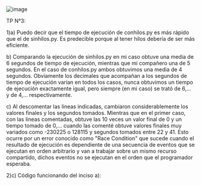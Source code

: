 ![image](https://github.com/SantinoGullacci/ASO2024TPs/assets/166406463/4d25bef9-e7f8-4a90-9fce-8c10e29ea687)


TP N°3:


1)a) Puedo decir que el tiempo de ejecución de conhilos.py es más rápido que el de sinhilos.py. Es predecible porque al tener hilos debería de ser más eficiente.


b) Comparando la ejecución de sinhilos.py en mi caso obtuve una media de 6 segundos de tiempo de ejecución, mientras que mi compañero una de 5 segundos. En el caso de conhilos.py ambos obtuvimos una media de 4 segundos. Obviamente los decimales que acompañan a los segundos de tiempo de ejecución varian en todos los casos, nunca obtuvimos un tiempo de ejecución exactamente igual, pero siempre (en mi caso) se trató de 6,... y de 4,... respectivamente.


c) Al descomentar las lineas indicadas, cambiaron considerablemente los valores finales y los segundos tomados. Mientras que en el primer caso, con las lineas comentadas, obtuve las 10 veces un valor final de 0 y un tiempo tomado de 0,... cuando las comenté obtuve valores finales muy variados como -230225 o 128115 y segundos tomados entre 22 y 41. Esto ocurre por un error conocido como "Race Condition" que sucede cuando el resultado de ejecución es dependiente de una secuencia de eventos que se ejecutan en orden arbitrario y van a trabajar sobre un mismo recurso compartido, dichos eventos no se ejecutan en el orden que el programador esperaba.


2)c) Código funcionando del inciso a):
